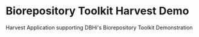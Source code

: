 # Biorepository Toolkit Harvest Demo

Harvest Application supporting DBHi's Biorepository Toolkit Demonstration
